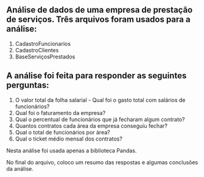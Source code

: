 ## Análise de dados de uma empresa de prestação de serviços. Três arquivos foram usados para a análise:

1. CadastroFuncionarios
2. CadastroClientes
3. BaseServiçosPrestados

## A análise foi feita para responder as seguintes perguntas:

1. O valor total da folha salarial - Qual foi o gasto total com salários de funcionários?
2. Qual foi o faturamento da empresa?
3. Qual o percentual de funcionários que já fecharam algum contrato?
4. Quantos contratos cada área da empresa conseguiu fechar?
5. Qual o total de funcionários por área?
6. Qual o ticket médio mensal dos contratos?

Nesta análise foi usada apenas a biblioteca Pandas. 

No final do arquivo, coloco um resumo das respostas e algumas conclusões da análise.
